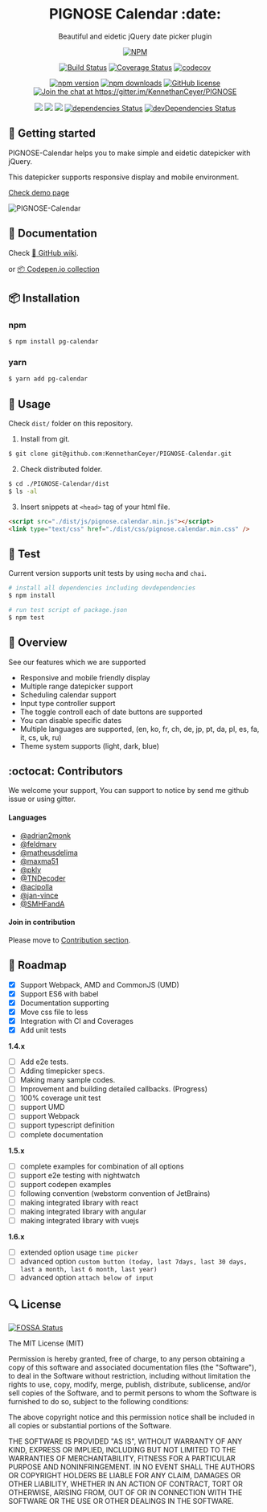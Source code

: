 <h1 align="center">PIGNOSE Calendar :date:</h1>

<p align="center">Beautiful and eidetic jQuery date picker plugin</p>

<p align="center"><a href="https://nodei.co/npm/pg-calendar/"><img src="https://nodei.co/npm/pg-calendar.png" alt="NPM"></a></p>

<p align="center">
  <a href="https://travis-ci.org/KennethanCeyer/pg-calendar"><img src="https://travis-ci.org/KennethanCeyer/pg-calendar.svg?branch=master" alt="Build Status"></a>
  <a href="https://coveralls.io/github/KennethanCeyer/pg-calendar?branch=master"><img src="https://coveralls.io/repos/github/KennethanCeyer/pg-calendar/badge.svg?branch=master" alt="Coverage Status"></a>
  <a href="https://codecov.io/gh/KennethanCeyer/pg-calendar"><img src="https://codecov.io/gh/KennethanCeyer/pg-calendar/branch/master/graph/badge.svg" alt="codecov"></a>
</p>

<p align="center">
  <a href="https://badge.fury.io/js/pg-calendar"><img src="https://badge.fury.io/js/pg-calendar.svg" alt="npm version"></a>
  <a href="https://www.npmjs.com/package/pg-calendar"><img src="https://img.shields.io/npm/dm/pg-calendar.svg?maxAge=2592000" alt="npm downloads"></a>
  <a href="https://github.com/KennethanCeyer/pg-calendar/blob/master/LICENSE"><img src="https://img.shields.io/github/license/KennethanCeyer/pg-calendar.svg" alt="GitHub license"></a>
  <a href="https://gitter.im/KennethanCeyer/PIGNOSE?utm_source=badge&amp;utm_medium=badge&amp;utm_campaign=pr-badge&amp;utm_content=badge"><img src="https://badges.gitter.im/Join%20Chat.svg" alt="Join the chat at https://gitter.im/KennethanCeyer/PIGNOSE"></a>
</p>

<p align="center">
  <a href="https://www.codefactor.io/repository/github/kennethanceyer/pg-calendar"><img src="https://www.codefactor.io/repository/github/kennethanceyer/pg-calendar/badge" /></a>
  <a href="https://codeclimate.com/github/KennethanCeyer/pg-calendar/maintainability"><img src="https://api.codeclimate.com/v1/badges/e46890fbd4a5f14603b4/maintainability" /></a>
  <a href="https://codeclimate.com/github/KennethanCeyer/pg-calendar/test_coverage"><img src="https://api.codeclimate.com/v1/badges/e46890fbd4a5f14603b4/test_coverage" /></a>
  <a href="https://david-dm.org/kennethanceyer/pg-calendar"><img src="https://david-dm.org/kennethanceyer/pg-calendar/status.svg" alt="dependencies Status"></a>
  <a href="https://david-dm.org/kennethanceyer/pg-calendar?type=dev"><img src="https://david-dm.org/kennethanceyer/pg-calendar/dev-status.svg" alt="devDependencies Status"></a>
</p>

## :clap: Getting started

PIGNOSE-Calendar helps you to make simple and eidetic datepicker with jQuery.

This datepicker supports responsive display and mobile environment.

[Check demo page](http://www.pigno.se/barn/PIGNOSE-Calendar)

![PIGNOSE-Calendar](http://www.pigno.se/barn/PIGNOSE-Calendar/demo/img/screenshot_main.png?t=201701170854)

## :page_with_curl: Documentation

Check [:book: GitHub wiki](https://github.com/KennethanCeyer/pg-calendar/wiki/Documentation).

or [:package: Codepen.io collection](https://codepen.io/collection/Dbgpqm/)

## :package: Installation

### npm

```bash
$ npm install pg-calendar
```

### yarn

```bash
$ yarn add pg-calendar
```

## :triumph: Usage

Check `dist/` folder on this repository.

1. Install from git.

 ```bash
$ git clone git@github.com:KennethanCeyer/PIGNOSE-Calendar.git
```

2. Check distributed folder.

 ```bash
 $ cd ./PIGNOSE-Calendar/dist
 $ ls -al
```

3. Insert snippets at `<head>` tag of your html file.

 ```html
<script src="./dist/js/pignose.calendar.min.js"></script>
<link type="text/css" href="./dist/css/pignose.calendar.min.css" />
```

## :space_invader: Test

Current version supports unit tests by using `mocha` and `chai`.

```bash
# install all dependencies including devdependencies
$ npm install

# run test script of package.json
$ npm test
```

## :beer: Overview

See our features which we are supported

- Responsive and mobile friendly display
- Multiple range datepicker support
- Scheduling calendar support
- Input type controller support
- The toggle controll each of date buttons are supported
- You can disable specific dates
- Multiple languages are supported, (en, ko, fr, ch, de, jp, pt, da, pl, es, fa, it, cs, uk, ru)
- Theme system supports (light, dark, blue)

## :octocat: Contributors

We welcome your support, You can support to notice by send me github issue or using gitter.

#### Languages

- [@adrian2monk](https://www.github.com/adrian2monk)
- [@feldmarv](https://www.github.com/feldmarv)
- [@matheusdelima](https://www.github.com/matheusdelima)
- [@maxma51](https://www.github.com/maxma51)
- [@pkly](https://www.github.com/pkly)
- [@TNDecoder](https://www.github.com/TNDecoder)
- [@acipolla](https://www.github.com/acipolla)
- [@jan-vince](https://github.com/jan-vince)
- [@SMHFandA](https://github.com/SMHFandA)

#### Join in contribution

Please move to [Contribution section](https://github.com/KennethanCeyer/PIGNOSE-Calendar/wiki/Contribution).

## :triangular_flag_on_post: Roadmap

- [x] Support Webpack, AMD and CommonJS (UMD)
- [x] Support ES6 with babel
- [x] Documentation supporting
- [x] Move css file to less
- [x] Integration with CI and Coverages
- [x] Add unit tests

**1.4.x**

- [ ] Add e2e tests.
- [ ] Adding timepicker specs.
- [ ] Making many sample codes.
- [ ] Improvement and building detailed callbacks. (Progress)
- [ ] 100% coverage unit test
- [ ] support UMD
- [ ] support Webpack
- [ ] support typescript definition
- [ ] complete documentation

**1.5.x**

- [ ] complete examples for combination of all options
- [ ] support e2e testing with nightwatch
- [ ] support codepen examples
- [ ] following convention (webstorm convention of JetBrains)
- [ ] making integrated library with react
- [ ] making integrated library with angular
- [ ] making integrated library with vuejs

**1.6.x**

- [ ] extended option usage `time picker`
- [ ] advanced option `custom button (today, last 7days, last 30 days, last a month, last 6 month, last year)`
- [ ] advanced option `attach below of input`

## :mag: License

[![FOSSA Status](https://app.fossa.io/api/projects/git%2Bgithub.com%2FKennethanCeyer%2Fpg-calendar.svg?type=large)](https://app.fossa.io/projects/git%2Bgithub.com%2FKennethanCeyer%2Fpg-calendar?ref=badge_large)

The MIT License (MIT)

Permission is hereby granted, free of charge, to any person obtaining a copy of this software and associated documentation files (the "Software"), to deal in the Software without restriction, including without limitation the rights to use, copy, modify, merge, publish, distribute, sublicense, and/or sell copies of the Software, and to permit persons to whom the Software is furnished to do so, subject to the following conditions:

The above copyright notice and this permission notice shall be included in all copies or substantial portions of the Software.

THE SOFTWARE IS PROVIDED "AS IS", WITHOUT WARRANTY OF ANY KIND, EXPRESS OR IMPLIED, INCLUDING BUT NOT LIMITED TO THE WARRANTIES OF MERCHANTABILITY, FITNESS FOR A PARTICULAR PURPOSE AND NONINFRINGEMENT. IN NO EVENT SHALL THE AUTHORS OR COPYRIGHT HOLDERS BE LIABLE FOR ANY CLAIM, DAMAGES OR OTHER LIABILITY, WHETHER IN AN ACTION OF CONTRACT, TORT OR OTHERWISE, ARISING FROM, OUT OF OR IN CONNECTION WITH THE SOFTWARE OR THE USE OR OTHER DEALINGS IN THE SOFTWARE.

